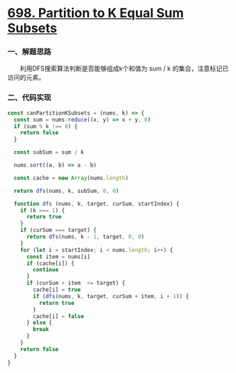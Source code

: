 # [698. Partition to K Equal Sum Subsets](https://leetcode.com/problems/partition-to-k-equal-sum-subsets/)

### 一、解题思路

  &emsp;&emsp;利用DFS搜索算法判断是否能够组成k个和值为 sum / k 的集合，注意标记已访问的元素。

### 二、代码实现

```JavaScript
const canPartitionKSubsets = (nums, k) => {
  const sum = nums.reduce((x, y) => x + y, 0)
  if (sum % k !== 0) {
    return false
  }

  const subSum = sum / k

  nums.sort((a, b) => a - b)

  const cache = new Array(nums.length)

  return dfs(nums, k, subSum, 0, 0)

  function dfs (nums, k, target, curSum, startIndex) {
    if (k === 1) {
      return true
    }
    if (curSum === target) {
      return dfs(nums, k - 1, target, 0, 0)
    }
    for (let i = startIndex; i < nums.length; i++) {
      const item = nums[i]
      if (cache[i]) {
        continue
      }
      if (curSum + item  <= target) {
        cache[i] = true
        if (dfs(nums, k, target, curSum + item, i + 1)) {
          return true
        }
        cache[i] = false
      } else {
        break
      }
    }
    return false
  }
}
```